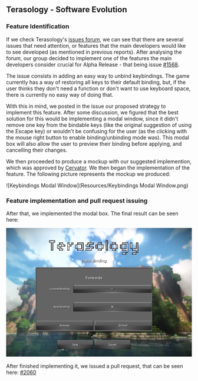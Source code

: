 ## Terasology - Software Evolution

### Feature Identification

If we check Terasology's [issues forum](https://github.com/MovingBlocks/Terasology/issues/), we can see that there are several issues that need attention, or features that the main developers would like to see developed (as mentioned in previous reports). After analysing the forum, our group decided to implement one of the features the main developers consider crucial for Alpha Release - that being issue [#1568](https://github.com/MovingBlocks/Terasology/issues/1568). 

The issue consists in adding an easy way to unbind keybindings. The game currently has a way of restoring all keys to their default binding, but, if the user thinks they don't need a function or don't want to use keyboard space, there is currently no easy way of doing that.

With this in mind, we posted in the issue our proposed strategy to implement this feature. After some discussion, we figured that the best solution for this would be implementing a modal window, since it didn't remove one key from the bindable keys (like the original suggestion of using the Escape key) or wouldn't be confusing for the user (as the clicking with the mouse right button to enable binding/unbinding mode was). This modal box will also allow the user to preview their binding before applying, and cancelling their changes.

We then proceeded to produce a mockup with our suggested implemention, which was approved by [Cervator](https://github.com/Cervator). We then began the implementation of the feature. The following picture represents the mockup we produced:

![Keybindings Modal Window](Resources/Keybindings Modal Window.png)

### Feature implementation and pull request issuing

After that, we implemented the modal box. The final result can be seen here:

![Final Result](Resources/finalresult.jpg)

After finished implementing it, we issued a pull request, that can be seen here: [#2060](https://github.com/MovingBlocks/Terasology/pull/2060)
